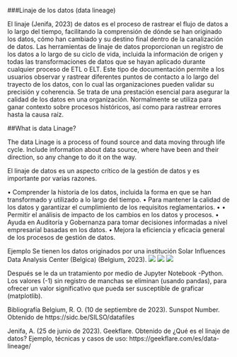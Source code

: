 ###Linaje de los datos (data lineage)

<p>El linaje (Jenifa, 2023) de datos es el proceso de rastrear el flujo de datos a lo largo del tiempo, facilitando la comprensión de dónde se han originado los datos, cómo han cambiado y su destino final dentro de la canalización de datos. Las herramientas de linaje de datos proporcionan un registro de los datos a lo largo de su ciclo de vida, incluida la información de origen y todas las transformaciones de datos que se hayan aplicado durante cualquier proceso de ETL o ELT. Este tipo de documentación permite a los usuarios observar y rastrear diferentes puntos de contacto a lo largo del trayecto de los datos, con lo cual las organizaciones pueden validar su precisión y coherencia. Se trata de una prestación esencial para asegurar la calidad de los datos en una organización. Normalmente se utiliza para ganar contexto sobre procesos históricos, así como para rastrear errores hasta la causa raíz.</p>

##What is data Linage?

<p>The data Linage is a process of found source and data moving through life cycle. Include information about data source, where have been and their direction, so any change to do it on the way.</p>

<p>El linaje de datos es un aspecto crítico de la gestión de datos y es importante por varias razones.</p>

<p>
•	Comprender la historia de los datos, incluida la forma en que se han transformado y utilizado a lo largo del tiempo.
•	Para mantener la calidad de los datos y garantizar el cumplimiento de los requisitos reglamentarios.
•	
•	Permitir el análisis de impacto de los cambios en los datos y procesos.
•	Ayuda en Auditoría y Gobernanza para tomar decisiones informadas a nivel empresarial basadas en los datos.
•	Mejora la eficiencia y eficacia general de los procesos de gestión de datos.</p>
   
<p>
Ejemplo
Se tienen los datos originados por una institución Solar Influences Data Analysis Center (Belgica) (Belgium, 2023).
<img src="https://miscclasesfpd.000webhostapp.com/a/sunspot_number.png">

<img src="https://miscclasesfpd.000webhostapp.com/a/datos_origen.png">
    
<img src="https://miscclasesfpd.000webhostapp.com/a/datos_filtrados.png">    

    
    
<p>Después se le da un tratamiento por medio de Jupyter Notebook -Python. Los valores (-1) sin registro de manchas se eliminan (usando pandas), para ofrecer un valor significativo que pueda ser susceptible de graficar (matplotlib).  </p>    


<p>Bibliografía
Belgium, R. O. (10 de septiembre de 2023). Sunspot Number. Obtenido de https://sidc.be/SILSO/datafiles</p>

<p>Jenifa, A. (25 de junio de 2023). Geekflare. Obtenido de ¿Qué es el linaje de datos? Ejemplo, técnicas y casos de uso: https://geekflare.com/es/data-lineage/<p>


